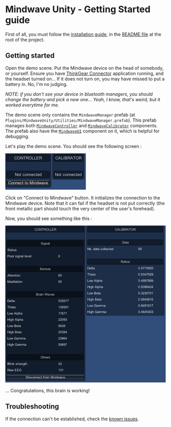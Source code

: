 # Mindwave Unity - Getting Started guide

First of all, you must follow the [installation guide](../README.md), in the [README file](../README.md) at the root of the project.

## Getting started

Open the demo scene. Put the Mindwave device on the head of somebody, or yourself. Ensure you have [ThinkGear Connector](http://developer.neurosky.com/docs/doku.php?id=thinkgear_connector_tgc) application running, and the headset turned on... If it does not turn on, you may have missed to put a battery in. No, I'm no judging.

*NOTE: if you don't see your device in bluetooth managers, you should change the battery and pick a new one... Yeah, I know, that's weird, but it worked everytime for me.*

The demo scene only contains the `MindwaveManager` prefab (at `Plugins/MindwaveUnity/Utilities/MindwaveManager.prefab`). This prefab manages both [`MindwaveController`](./MindwaveController.md) and [`MindwaveCalibrator`](./MindwaveCalibrator.md) components. The prefab also have the [`MindwaveUI`](./MindwaveUI.md) component on it, which is helpful for debugging.

Let's play the demo scene. You should see the following screen :

![Mindwave disconnected GUI](./DocumentationAssets/GettingStarted_01.png)

Click on "Connect to Mindwave" button. It initializes the connection to the Mindwave device. Note that it can fail if the headset is not put correctly (the front metallic part should touch the very center of the user's forehead).

Now, you should see something like this :

![Mindwave connected GUI](./DocumentationAssets/MindwaveUI_02.png)

... Congratulations, this brain is working!

## Troubleshooting

If the connection can't be established, check the [known issues](./KnownIssues.md).